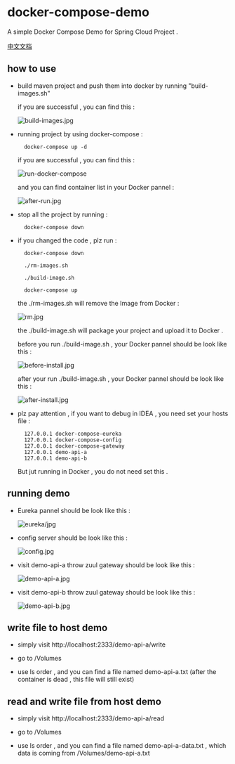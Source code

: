 # docker-compose-demo
A simple Docker Compose Demo for Spring Cloud Project .

[中文文档](http://www.liumapp.com/articles/2018/04/19/1524100110011.html) 

## how to use

* build maven project and push them into docker by running "build-images.sh"

    if you are successful , you can find this : 
    
    ![build-images.jpg](https://github.com/liumapp/docker-compose-demo/blob/master/pic/build-images.jpg)

* running project by using docker-compose :
 
        docker-compose up -d
        
    if you are successful , you can find this : 
    
    ![run-docker-compose](https://github.com/liumapp/docker-compose-demo/blob/master/pic/run-docker-compose-up.jpg)
    
    and you can find container list in your Docker pannel : 
    
    ![after-run.jpg](https://github.com/liumapp/docker-compose-demo/blob/master/pic/after-run.jpg) 
    
* stop all the project by running :

        docker-compose down          
        
* if you changed the code , plz run :

        docker-compose down 
        
        ./rm-images.sh
        
        ./build-image.sh
        
        docker-compose up
        
    the ./rm-images.sh will remove the Image from Docker : 
    
    ![rm.jpg](https://github.com/liumapp/docker-compose-demo/blob/master/pic/rm-images.jpg)
    
    the ./build-image.sh will package your project and upload it to Docker . 
    
    before you run ./build-image.sh , your Docker pannel should be look like this : 
    
    ![before-install.jpg](https://github.com/liumapp/docker-compose-demo/blob/master/pic/before-install-image.jpg)
    
    after your run ./build-image.sh  , your Docker pannel should be look like this : 
    
    ![after-install.jpg](https://github.com/liumapp/docker-compose-demo/blob/master/pic/after-install-image.jpg)
            
        
* plz pay attention , if you want to debug in IDEA , you need set your hosts file : 

        127.0.0.1 docker-compose-eureka
        127.0.0.1 docker-compose-config
        127.0.0.1 docker-compose-gateway
        127.0.0.1 demo-api-a
        127.0.0.1 demo-api-b                
        
  But jut running in Docker , you do not need set this . 
  
## running demo 

* Eureka pannel should be look like this :

    ![eureka/jpg](https://github.com/liumapp/docker-compose-demo/blob/master/pic/eureka.jpg)

* config server should be look like this :

    ![config.jpg](https://github.com/liumapp/docker-compose-demo/blob/master/pic/config-server.jpg)

* visit demo-api-a throw zuul gateway should be look like this :

    ![demo-api-a.jpg](https://github.com/liumapp/docker-compose-demo/blob/master/pic/demo-api-a.jpg)

* visit demo-api-b throw zuul gateway should be look like this :

    ![demo-api-b.jpg](https://github.com/liumapp/docker-compose-demo/blob/master/pic/demo-api-b.jpg)
    
## write file to host demo 

* simply visit http://localhost:2333/demo-api-a/write

* go to /Volumes

* use ls order , and you can find a file named demo-api-a.txt (after the container is dead , this file will still exist)

## read and write file from host demo               

* simply visit http://localhost:2333/demo-api-a/read

* go to /Volumes

* use ls order , and you can find a file named demo-api-a-data.txt , which data is coming from /Volumes/demo-api-a.txt

